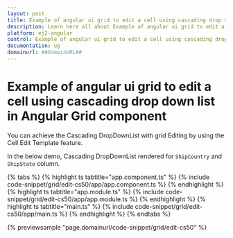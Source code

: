 ```yaml
---
layout: post
title: Example of angular ui grid to edit a cell using cascading drop down list in Angular Grid component | Syncfusion
description: Learn here all about Example of angular ui grid to edit a cell using cascading drop down list in Syncfusion Angular Grid component of Syncfusion Essential JS 2 and more.
platform: ej2-angular
control: Example of angular ui grid to edit a cell using cascading drop down list 
documentation: ug
domainurl: ##DomainURL##
---
```


# Example of angular ui grid to edit a cell using cascading drop down list in Angular Grid component

You can achieve the Cascading DropDownList with grid Editing by using the Cell Edit Template feature.

In the below demo, Cascading DropDownList rendered for `ShipCountry` and `ShipState` column.

{% tabs %}
{% highlight ts tabtitle="app.component.ts" %}
{% include code-snippet/grid/edit-cs50/app/app.component.ts %}
{% endhighlight %}
{% highlight ts tabtitle="app.module.ts" %}
{% include code-snippet/grid/edit-cs50/app/app.module.ts %}
{% endhighlight %}
{% highlight ts tabtitle="main.ts" %}
{% include code-snippet/grid/edit-cs50/app/main.ts %}
{% endhighlight %}
{% endtabs %}
  
{% previewsample "page.domainurl/code-snippet/grid/edit-cs50" %}
